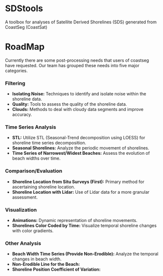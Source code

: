 # SDStools
A toolbox for analyses of Satellite Derived Shorelines (SDS) generated from CoastSeg (CoastSat)

# RoadMap 
Currently there are some post-processing needs that users of coastseg have requested. Our team has grouped these needs into five major categories.


### **Filtering**
- **Isolating Noise:** Techniques to identify and isolate noise within the shoreline data.
- **Quality:** Tools to assess the quality of the shoreline data.
- **Clouds:** Methods to deal with cloudy data segments and improve accuracy.

### **Time Series Analysis**
- **STL:** Utilize STL (Seasonal-Trend decomposition using LOESS) for shoreline time series decomposition.
- **Seasonal Shorelines:** Analyze the periodic movement of shorelines.
- **Time Series of Narrowest/Widest Beaches:** Assess the evolution of beach widths over time.

### **Comparison/Evaluation**
- **Shoreline Location from Situ Surveys (First):** Primary method for ascertaining shoreline location.
- **Shoreline Location with Lidar:** Use of Lidar data for a more granular assessment.

### **Visualization**
- **Animations:** Dynamic representation of shoreline movements.
- **Shorelines Color Coded by Time:** Visualize temporal shoreline changes with color gradients.

### **Other Analysis**
- **Beach Width Time Series (Provide Non-Erodible):** Analyze the temporal changes in beach width.
- **Non-Erodible Line for the Beach:**
- **Shoreline Position Coefficient of Variation:**

